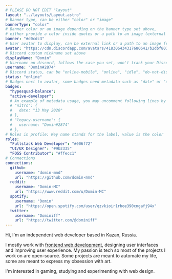 ```yaml
---
# PLEASE DO NOT EDIT "layout"
layout: "../layouts/Layout.astro"
# Banner type, can be either "color" or "image"
bannerType: "color"
# Banner color or an image depending on the banner type set above,
# either provide a color inside quotes or a path to an image (external links are supported)
banner: "#d0cdc3"
# User avatar to display, can be external link or a path to an image from public folder
avatar: "https://cdn.discordapp.com/avatars/418306434317680641/b2dbf8037d99af65706882bbdf6390df.png"
# Discord custom nickname set above
displayName: "Domin"
# Username on discord, follows the case you set, won't track your Discord account e.g. "Domin#2874" or "dominnya"
username: "Domin#2874"
# Discord status, can be "online-mobile", "online", "idle", "do-not-disturb", "invisible" or "streaming"
status: "online"
# Badges next to avatar, some badges need metadata such as "date" or "username"
badges:
  "hypesquad-balance": 
  "active-developer":
  # An example of metadata usage, you may uncomment following lines by removing "#":
  # "nitro": {
  #   date: "13 May 2020"
  # },
  # "legacy-username": {
  #   username: "Domin#2874"
  # },
# Roles in profile: Key name stands for the label, value is the color
roles:
  "Fullstack Web Developer": "#006f72"
  "UI/UX Designer": "#9b2335"
  "FOSS Contributor": "#ffecc1"
# Connections
connections:
  github:
    username: "domin-mnd"
    url: "https://github.com/domin-mnd"
  reddit:
    username: "Domin-MC"
    url: "https://www.reddit.com/u/Domin-MC"
  spotify:
    username: "Domin"
    url: "https://open.spotify.com/user/qzvkioir1rboe390cngafj94x"
  twitter:
    username: "Dominiff"
    url: "https://twitter.com/@dominiff"
---
```


<!-- Your About Me section -->

Hi, I'm an independent web developer based in Kazan, Russia.

I mostly work with [frontend web development](https://domin.pro), designing user interfaces and improving user experience. My passion is tech so most of the projects I work on are open-source. Some projects are meant to automate my life, some are meant to express my obsession with art.

I'm interested in gaming, studying and experimenting with web design.
